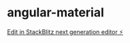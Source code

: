 # angular-material

[Edit in StackBlitz next generation editor ⚡️](https://stackblitz.com/~/github.com/RonnieToupal07/angular-material)